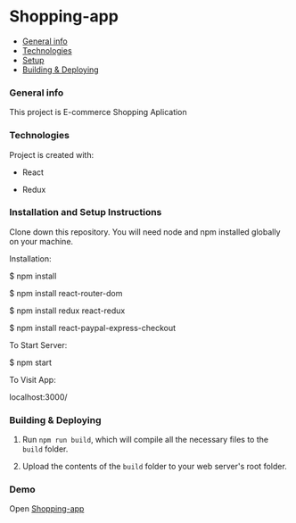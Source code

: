 # Shopping-app

- [General info](#general-info)
- [Technologies](#technologies)
- [Setup](#setup)
- [Building & Deploying](#building-&-Deploying)

### General info

This project is E-commerce Shopping Aplication

### Technologies

Project is created with:

- React

- Redux

### Installation and Setup Instructions

Clone down this repository. You will need node and npm installed globally on your machine.

Installation:

\$ npm install

\$ npm install react-router-dom

\$ npm install redux react-redux

\$ npm install react-paypal-express-checkout

To Start Server:

 \$ npm start

To Visit App:

  localhost:3000/

### Building & Deploying

1.  Run `npm run build`, which will compile all the necessary files to the
    `build` folder.

2.  Upload the contents of the `build` folder to your web server's root folder.

### Demo

Open [Shopping-app](https://react-shop-app.netlify.app/)

